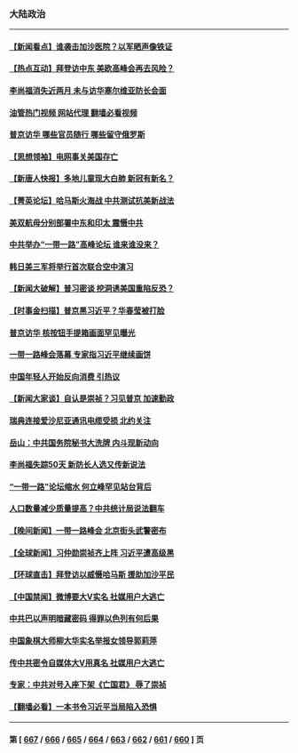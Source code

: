 ### 大陆政治
---
#### [【新闻看点】谁袭击加沙医院？以军晒声像铁证](../../pages/ncid277/n14098256.md?10191245) 
#### [【热点互动】拜登访中东 美欧高峰会再去风险？](../../pages/ncid277/n14098233.md?10191245) 
#### [李尚福消失近两月 未与访华塞尔维亚防长会面](../../pages/ncid277/n14098284.md?10191245) 
#### [油管热门视频 网站代理 翻墙必看视频](http://138.2.39.72:81/youtube.html?epic-marker?10191245)
#### [普京访华 哪些官员随行 哪些留守俄罗斯](../../pages/ncid277/n14098243.md?10191245) 
#### [【思想领袖】电网事关美国存亡](../../pages/ncid277/n14088337.md?10191245) 
#### [【新唐人快报】多地儿童现大白肺 新冠有新名？](../../pages/ncid277/n14098252.md?10191245) 
#### [【菁英论坛】哈马斯火海战 中共测试抗美新战法](../../pages/ncid277/n14098248.md?10191245) 
#### [美双航母分别部署中东和印太 震慑中共](../../pages/ncid277/n14097658.md?10191245) 
#### [中共举办“一带一路”高峰论坛 谁来谁没来？](../../pages/ncid277/n14098163.md?10191245) 
#### [韩日美三军将举行首次联合空中演习](../../pages/ncid277/n14098127.md?10191245) 
#### [【新闻大破解】普习密谈 挖洞诱美国重陷反恐？](../../pages/ncid277/n14098115.md?10191245) 
#### [【时事金扫描】普京黑习近平？华春莹被打脸](../../pages/ncid277/n14098099.md?10191245) 
#### [普京访华 核按钮手提箱画面罕见曝光](../../pages/ncid277/n14098112.md?10191245) 
#### [一带一路峰会落幕 专家指习近平继续画饼](../../pages/ncid277/n14097975.md?10191245) 
#### [中国年轻人开始反向消费 引热议](../../pages/ncid277/n14097882.md?10191245) 
#### [【新闻大家谈】自认是崇祯？习见普京 加速勤政](../../pages/ncid277/n14097977.md?10191245) 
#### [瑞典连接爱沙尼亚通讯电缆受损 北约关注](../../pages/ncid277/n14097984.md?10191245) 
#### [岳山：中共国务院秘书大洗牌 内斗现新动向](../../pages/ncid277/n14097771.md?10191245) 
#### [李尚福失踪50天 新防长人选又传新说法](../../pages/ncid277/n14097640.md?10191245) 
#### [“一带一路”论坛缩水 何立峰罕见站台背后](../../pages/ncid277/n14097710.md?10191245) 
#### [人口数量减少质量提高？中共统计局说法翻车](../../pages/ncid277/n14097858.md?10191245) 
#### [【晚间新闻】一带一路峰会 北京街头武警密布](../../pages/ncid277/n14097778.md?10191245) 
#### [【全球新闻】习仲勋崇祯齐上阵 习近平遭高级黑](../../pages/ncid277/n14097779.md?10191245) 
#### [【环球直击】拜登访以威慑哈马斯 援助加沙平民](../../pages/ncid277/n14096941.md?10191245) 
#### [【中国禁闻】微博要大V实名 社媒用户大逃亡](../../pages/ncid277/n14096952.md?10191245) 
#### [中共巴以声明暗藏密码 得罪以色列有何后果](../../pages/ncid277/n14097496.md?10191245) 
#### [中国象棋大师柳大华实名举报女领导郭莉萍](../../pages/ncid277/n14097718.md?10191245) 
#### [传中共密令自媒体大V用真名 社媒用户大逃亡](../../pages/ncid277/n14096912.md?10191245) 
#### [专家：中共对号入座下架《亡国君》 辱了崇祯](../../pages/ncid277/n14097512.md?10191245) 
#### [【翻墙必看】一本书令习近平当局陷入恐惧](../../pages/ncid277/n14097551.md?10191245) 

---
#### 第 [ [667](./667.md?10191245) / [666](./666.md?10191245) / [665](./665.md?10191245) / [664](./664.md?10191245) / [663](./663.md?10191245) / [662](./662.md?10191245) / [661](./661.md?10191245) / [660](./660.md?10191245) ] 页
